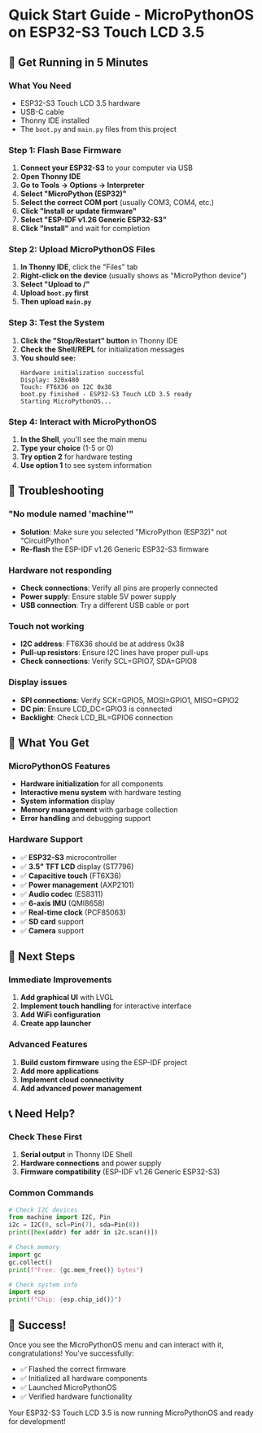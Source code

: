 # Quick Start Guide - MicroPythonOS on ESP32-S3 Touch LCD 3.5

## 🚀 Get Running in 5 Minutes

### What You Need
- ESP32-S3 Touch LCD 3.5 hardware
- USB-C cable
- Thonny IDE installed
- The `boot.py` and `main.py` files from this project

### Step 1: Flash Base Firmware
1. **Connect your ESP32-S3** to your computer via USB
2. **Open Thonny IDE**
3. **Go to Tools → Options → Interpreter**
4. **Select "MicroPython (ESP32)"**
5. **Select the correct COM port** (usually COM3, COM4, etc.)
6. **Click "Install or update firmware"**
7. **Select "ESP-IDF v1.26 Generic ESP32-S3"**
8. **Click "Install"** and wait for completion

### Step 2: Upload MicroPythonOS Files
1. **In Thonny IDE**, click the "Files" tab
2. **Right-click on the device** (usually shows as "MicroPython device")
3. **Select "Upload to /"**
4. **Upload `boot.py` first**
5. **Then upload `main.py`**

### Step 3: Test the System
1. **Click the "Stop/Restart" button** in Thonny IDE
2. **Check the Shell/REPL** for initialization messages
3. **You should see:**
   ```
   Hardware initialization successful
   Display: 320x480
   Touch: FT6X36 on I2C 0x38
   boot.py finished - ESP32-S3 Touch LCD 3.5 ready
   Starting MicroPythonOS...
   ```

### Step 4: Interact with MicroPythonOS
1. **In the Shell**, you'll see the main menu
2. **Type your choice** (1-5 or 0)
3. **Try option 2** for hardware testing
4. **Use option 1** to see system information

## 🔧 Troubleshooting

### "No module named 'machine'"
- **Solution**: Make sure you selected "MicroPython (ESP32)" not "CircuitPython"
- **Re-flash** the ESP-IDF v1.26 Generic ESP32-S3 firmware

### Hardware not responding
- **Check connections**: Verify all pins are properly connected
- **Power supply**: Ensure stable 5V power supply
- **USB connection**: Try a different USB cable or port

### Touch not working
- **I2C address**: FT6X36 should be at address 0x38
- **Pull-up resistors**: Ensure I2C lines have proper pull-ups
- **Check connections**: Verify SCL=GPIO7, SDA=GPIO8

### Display issues
- **SPI connections**: Verify SCK=GPIO5, MOSI=GPIO1, MISO=GPIO2
- **DC pin**: Ensure LCD_DC=GPIO3 is connected
- **Backlight**: Check LCD_BL=GPIO6 connection

## 📱 What You Get

### MicroPythonOS Features
- **Hardware initialization** for all components
- **Interactive menu system** with hardware testing
- **System information** display
- **Memory management** with garbage collection
- **Error handling** and debugging support

### Hardware Support
- ✅ **ESP32-S3** microcontroller
- ✅ **3.5" TFT LCD** display (ST7796)
- ✅ **Capacitive touch** (FT6X36)
- ✅ **Power management** (AXP2101)
- ✅ **Audio codec** (ES8311)
- ✅ **6-axis IMU** (QMI8658)
- ✅ **Real-time clock** (PCF85063)
- ✅ **SD card** support
- ✅ **Camera** support

## 🎯 Next Steps

### Immediate Improvements
1. **Add graphical UI** with LVGL
2. **Implement touch handling** for interactive interface
3. **Add WiFi configuration**
4. **Create app launcher**

### Advanced Features
1. **Build custom firmware** using the ESP-IDF project
2. **Add more applications**
3. **Implement cloud connectivity**
4. **Add advanced power management**

## 📞 Need Help?

### Check These First
1. **Serial output** in Thonny IDE Shell
2. **Hardware connections** and power supply
3. **Firmware compatibility** (ESP-IDF v1.26 Generic ESP32-S3)

### Common Commands
```python
# Check I2C devices
from machine import I2C, Pin
i2c = I2C(0, scl=Pin(7), sda=Pin(8))
print([hex(addr) for addr in i2c.scan()])

# Check memory
import gc
gc.collect()
print(f"Free: {gc.mem_free()} bytes")

# Check system info
import esp
print(f"Chip: {esp.chip_id()}")
```

## 🎉 Success!

Once you see the MicroPythonOS menu and can interact with it, congratulations! You've successfully:

- ✅ Flashed the correct firmware
- ✅ Initialized all hardware components
- ✅ Launched MicroPythonOS
- ✅ Verified hardware functionality

Your ESP32-S3 Touch LCD 3.5 is now running MicroPythonOS and ready for development!


